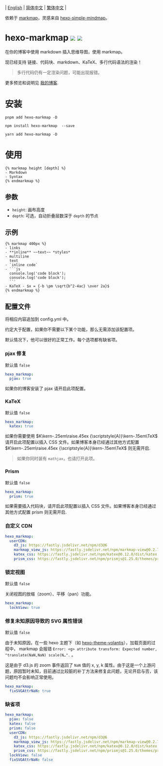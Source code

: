 | [English](https://github.com/MaxChang3/hexo-markmap/blob/main/README.md)
| [简体中文](https://github.com/MaxChang3/hexo-markmap/blob/main/README_HANS.md)
| [繁体中文](https://github.com/MaxChang3/hexo-markmap/blob/main/README_HANT.md)
|

依赖于 [markmap](https://github.com/gera2ld/markmap)，灵感来自 [hexo-simple-mindmap](https://github.com/HunterXuan/hexo-simple-mindmap)。

# hexo-markmap  <a href="https://npm.im/hexo-markmap"><img src="https://badgen.net/npm/v/hexo-markmap"></a> <a href="https://npm.im/hexo-markmap"><img src="https://badgen.net/npm/dm/hexo-markmap"></a>

在你的博客中使用 markdown 插入思维导图，使用 markmap。

现已经支持 链接、代码块、markdown、KaTeX、多行代码语法的渲染！

> 多行代码仍有一定渲染问题，可能出现报错。

更多预览和说明见 [我的博客](https://zhangmaimai.com/2021/02/23/hexo-mindmap-plugin/).

# 安装

```
pnpm add hexo-markmap -D
```

```
npm install hexo-markmap  --save
```

```
yarn add hexo-markmap -D
```

# 使用

```
{% markmap height [depth] %}
- Markdown
- Syntax
{% endmarkmap %}
```

## 参数

- `height`: 画布高度
- `depth`: 可选，自动折叠层数深于 `depth` 的节点

## 示例

````
{% markmap 400px %}
- links
- **inline** ~~text~~ *styles*
- multiline
  text
- `inline code`
- ```js
  console.log('code block');
  console.log('code block');
  ```
- KaTeX - $x = {-b \pm \sqrt{b^2-4ac} \over 2a}$
{% endmarkmap %}
````

## 配置文件

将相应内容追加到 config.yml 中。

约定大于配置，如果你不需要以下某个功能，那么无需添加该配置项。 

默认情况下，他可以很好的正常工作。每个选项都有缺省项。

### pjax 修复

默认值 `false`

```yaml
hexo_markmap:
  pjax: true
```
如果你的博客安装了 pjax 请开启此项配置。

### KaTeX

默认值 `false`

```yaml
hexo_markmap:
  katex: true
```

如果你需要使用 $K\kern-.25em\raise.45ex {\scriptstyle{A}}\kern-.15em\TeX$ 请开启此项配置以插入 CSS 文件。如果博客本身已经通过其他方式配置 $K\kern-.25em\raise.45ex {\scriptstyle{A}}\kern-.15em\TeX$ 则无需开启.

> 如果你同时装有 `mathjax`，也请打开此项。

### Prism

默认值 `false`

```yaml
hexo_markmap:
  prism: true
```

如果需要插入代码块，请开启此项配置以插入 CSS 文件。如果博客本身已经通过其他方式配置 prism 则无需开启.

### 自定义 CDN

```yaml
hexo_markmap:
  userCDN:
    d3_js: https://fastly.jsdelivr.net/npm/d3@6
    markmap_view_js: https://fastly.jsdelivr.net/npm/markmap-view@0.2.7
    katex_css: https://fastly.jsdelivr.net/npm/katex@0.12.0/dist/katex.min.css
    prism_css: https://fastly.jsdelivr.net/npm/prismjs@1.25.0/themes/prism.css
```

### 锁定视图

默认值 `false`

关闭视图的放缩（zoom）、平移（pan）功能。

```yaml
hexo_markmap:
  lockView: true
```

### 修复未知原因导致的 SVG 属性错误

默认值 `false`

由于未知原因，在一些 hexo 主题下（如 [hexo-theme-volantis](https://github.com/volantis-x/hexo-theme-volantis/)），加载页面的过程中， markmap 会报错 `Error: <g> attribute transform: Expected number, "translate(NaN,NaN) scale(N…".` 。

这是由于 d3.js 的 zoom 事件返回了 `NaN` 值的 x, y, k 属性。由于这是一个上游问题，原因暂时未知，目前通过比较脏的补丁方法来修复此问题，无论开启与否，该问题均不会影响正常使用。

```yaml
hexo_markmap:
  fixSVGAttrNaN: true
```

### 缺省项

```yaml
hexo_markmap:
  pjax: false
  katex: false
  prism: false
  userCDN:
    d3_js: https://fastly.jsdelivr.net/npm/d3@6
    markmap_view_js: https://fastly.jsdelivr.net/npm/markmap-view@0.2.7
    katex_css: https://fastly.jsdelivr.net/npm/katex@0.12.0/dist/katex.min.css
    prism_css: https://fastly.jsdelivr.net/npm/prismjs@1.25.0/themes/prism.css
  lockView: false
  fixSVGAttrNaN: false
```
